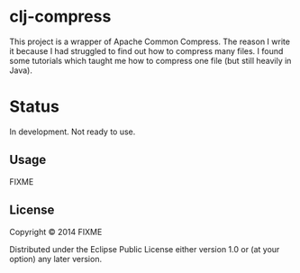 # clj-compress

This project is a wrapper of Apache Common Compress. The reason I write it because I had struggled to find out how to compress many files. I found some tutorials which taught me how to compress one file (but still heavily in Java).

# Status

In development. Not ready to use.

## Usage

FIXME

## License

Copyright © 2014 FIXME

Distributed under the Eclipse Public License either version 1.0 or (at
your option) any later version.
